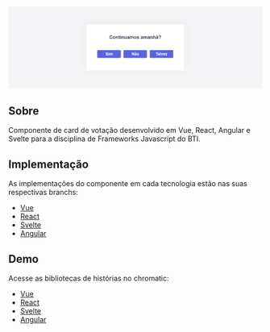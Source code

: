 <p align="center">
   <img src="./.github/sample.png" alt="lets-vote-card"/>
</p>

## Sobre
Componente de card de votação desenvolvido em Vue, React, Angular e Svelte para a disciplina de Frameworks Javascript do BTI.

## Implementação
As implementações do componente em cada tecnologia estão nas suas respectivas branchs:
* [Vue](https://github.com/lorenatoscano/lets-vote-card/tree/vue/lets-vote-vue)
* [React](https://github.com/lorenatoscano/lets-vote-card/tree/react/lets-vote-react)
* [Svelte](https://github.com/lorenatoscano/lets-vote-card/tree/svelte/lets-vote-svelte)
* [Angular](https://github.com/lorenatoscano/lets-vote-card/tree/angular/lets-vote-angular)
## Demo
Acesse as bibliotecas de histórias no chromatic:
* [Vue](https://60f437c3ede6ee003b697eef-skrfpxmdgj.chromatic.com/?path=/story/vue-demo--demo)
* [React](https://60f437c3ede6ee003b697eef-tkvphfrrwl.chromatic.com/?path=/story/react-demo--demo)
* [Svelte](https://60f437c3ede6ee003b697eef-xjqzoiajrq.chromatic.com/?path=/story/svelte-demo--demo)
* [Angular](https://60f437c3ede6ee003b697eef-mhesmqocjs.chromatic.com/?path=/story/angular-demo--demo)
